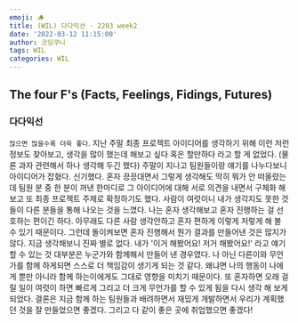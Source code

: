 ```yaml
---
emoji: 🪵
title: (WIL) 다다익선 - 2203 week2
date: '2022-03-12 11:15:00'
author: 코딩쿠니
tags: WIL
categories: WIL
--- 
```


## The four F's (Facts, Feelings, Fidings, Futures)
### 다다익선
`많으면 많을수록 더욱 좋다`. 지난 주말 최종 프로젝트 아이디어를 생각하기 위해 이런 저런 정보도 찾아보고, 생각을 많이 했는데 해보고 싶다 혹은 할만하다 라고 할 게 없었다. (물론 과자 관련해서 하나 생각해 두긴 했다) 주말이 지나고 팀원들이랑 얘기를 나누다보니 아이디어가 잡혔다. 신기했다. 혼자 끙끙대면서 그렇게 생각해도 딱히 뭐가 안 떠올랐는데 팀원 분 중 한 분이 꺼낸 한마디로 그 아이디어에 대해 서로 의견을 내면서 구체화 해보고 또 최종 프로젝트 주제로 확정하기도 했다. 사람이 여럿이니 내가 생각지도 못한 것들이 다른 분들을 통해 나오는 것을 느꼈다. 나는 혼자 생각해보고 혼자 진행하는 걸 선호하는 편이긴 하다. 아무래도 다른 사람 생각안하고 혼자 편하게 이렇게 저렇게 해 볼 수 있기 때문이다. 그런데 돌이켜보면 혼자 진행해서 뭔가 결과를 만들어낸 것은 많지가 않다. 지금 생각해보니 진짜 별로 없다. 내가 '이거 해봤어요! 저거 해봤어요!' 라고 얘기할 수 있는 것 대부분은 누군가와 함께해서 만들어 낸 경우였다. 나 아닌 다른이와 무언가를 함께 하게되면 스스로 더 책임감이 생기게 되는 것 같다. 왜냐면 나의 행동이 나에게 뿐만 아니라 함께 하는이에게도 그대로 영향을 미치기 때문이다. 또 혼자하면 오래 걸릴 일이 여럿이 하면 빠르게 그리고 더 크게 무언가를 할 수 있게 됨을 다시 생각 해 보게 되었다. 결론은 지금 함께 하는 팀원들과 배려하면서 재밌게 개발하면서 우리가 계획했던 것을 잘 만들었으면 좋겠다. 그리고 다 같이 좋은 곳에 취업했으면 좋겠다!

```toc
```
